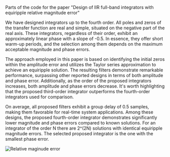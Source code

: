 Parts of the code for the paper "Design of IIR full-band integrators with equiripple relative magnitude error"

We have designed integrators up to the fourth order. All poles and zeros of the transfer function are real and simple, situated on the negative part of the real axis.
These integrators, regardless of their order, exhibit an approximately linear phase with a slope of -0.5. In essence, they offer short warm-up periods, and the selection among them depends on the maximum acceptable magnitude and phase errors. 

The approach employed in this paper is based on identifying the initial zeros within the amplitude error and utilizes the Taylor series approximation to achieve an equiripple solution.
The resulting filters demonstrate remarkable performance, surpassing other reported designs in terms of both amplitude and phase error. Additionally, as the order of the proposed integrators increases, both amplitude and phase errors decrease.
It's worth highlighting that the proposed third-order integrator outperforms the fourth-order integrators used for comparison.

On average, all proposed filters exhibit a group delay of 0.5 samples, making them favorable for real-time system applications. Among these designs, the proposed fourth-order integrator demonstrates significantly lower magnitude and phase errors compared to known solutions.
For an integrator of the order N there are 2^(2N) solutions with identical equiripple magnitude errors. The selected proposed integrator is the one with the smallest phase error.

![Relative maginude error]([relative/path/in/repository/to/image.svg](https://github.com/sandras13/integrator/blob/main/comparison/relative_magnitude_error.jpg))
